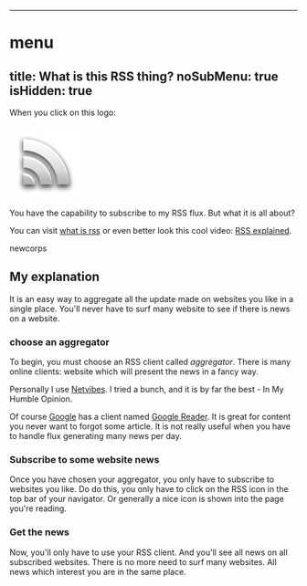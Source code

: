 ----- 
# menu
title: What is this RSS thing?
noSubMenu: true
isHidden: true
-----

When you click on this logo: 

<img src="/n3blog/img/menu/rss-128.png" alt="rss"/>

You have the capability to subscribe to my RSS flux. But what it is all about?

 
You can visit [what is rss](http://www.whatisrss.com) or even better look this cool video: [RSS explained](http://www.youtube.com/watch?v=0klgLsSxGsU). 

newcorps

## My explanation

It is an easy way to aggregate all the update made on websites you like in a single place. You'll never have to surf many website to see if there is news on a website. 

### choose an aggregator

To begin, you must choose an RSS client called *aggregator*. There is many online clients: website which will present the news in a fancy way.

Personally I use [Netvibes](http://netvibes.com). I tried a bunch, and it is by far the best - In My Humble Opinion.

Of course [Google](http://google.com) has a client named [Google Reader](http://google.com/reader).
It is great for content you never want to forgot some article. It is not really useful when you have to handle flux generating many news per day. 

### Subscribe to some website news

Once you have chosen your aggregator, you only have to subscribe to websites you like. Do do this, you only have to click on the RSS icon in the top bar of your navigator. Or generally a nice icon is shown into the page you're reading.

### Get the news

Now, you'll only have to use your RSS client. And you'll see all news on all subscribed websites. There is no more need to surf many websites. All news which interest you are in the same place.
